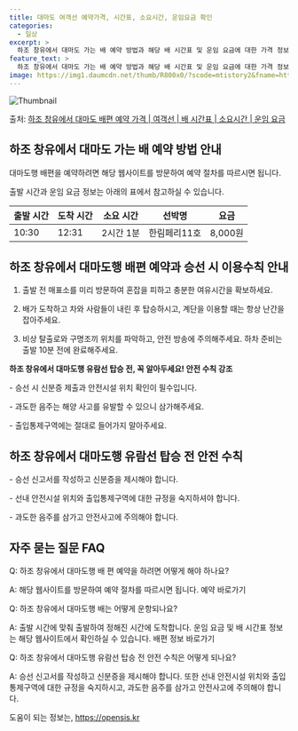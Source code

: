 ```yaml
---
title: 대마도 여객선 예약가격, 시간표, 소요시간, 운임요금 확인
categories:
  - 일상
excerpt: >
  하조 창유에서 대마도 가는 배 예약 방법과 해당 배 시간표 및 운임 요금에 대한 가격 정보를 안내 드리겠습니다. 안전하고 재밋는 대마도행 여행을 위해 아래 정보 참고하시기 바랍니다. 대마도행 배편 예약하기 👈 클릭하조 창유에서 대마도행 배 시간표출발 시간도착 시간소요 시간선박명요금10:3012:312시간 1분한림페리11호8,000원대마도행 배편 예약하기 👈 클릭하조 창유에서 대마도행 여객선 탑승 시 이용수칙이용수칙 안내 1) 하조 창유에서 대마도행 배 출항시간을 확인하시고, 2) 출항 전 매표소를 미리 방문하여 혼잡을 피하고 충분한 여유시간을 확보하세요. 3) 배가 도착하고 차와 사람들이 내린 후 탑승하시고, 4) 계단을 이용할 때는 항상 난간을 잡아주세요. 5) 난간 부근에서는 위험한 행동을 자제해주세..
feature_text: >
  하조 창유에서 대마도 가는 배 예약 방법과 해당 배 시간표 및 운임 요금에 대한 가격 정보를 안내 드리겠습니다. 안전하고 재밋는 대마도행 여행을 위해 아래 정보 참고하시기 바랍니다. 대마도행 배편 예약하기 👈 클릭하조 창유에서 대마도행 배 시간표출발 시간도착 시간소요 시간선박명요금10:3012:312시간 1분한림페리11호8,000원대마도행 배편 예약하기 👈 클릭하조 창유에서 대마도행 여객선 탑승 시 이용수칙이용수칙 안내 1) 하조 창유에서 대마도행 배 출항시간을 확인하시고, 2) 출항 전 매표소를 미리 방문하여 혼잡을 피하고 충분한 여유시간을 확보하세요. 3) 배가 도착하고 차와 사람들이 내린 후 탑승하시고, 4) 계단을 이용할 때는 항상 난간을 잡아주세요. 5) 난간 부근에서는 위험한 행동을 자제해주세..
image: https://img1.daumcdn.net/thumb/R800x0/?scode=mtistory2&fname=https%3A%2F%2Fblog.kakaocdn.net%2Fdn%2Fbkrxfi%2FbtsHCXUrD2U%2FmEgU06HeKxI8my1uCskf61%2Fimg.webp
---
```


![Thumbnail](https://img1.daumcdn.net/thumb/R800x0/?scode=mtistory2&fname=https%3A%2F%2Fblog.kakaocdn.net%2Fdn%2Fbkrxfi%2FbtsHCXUrD2U%2FmEgU06HeKxI8my1uCskf61%2Fimg.webp)

<p>출처: <a href="https://opensis.kr/entry/%ED%95%98%EC%A1%B0-%EC%B0%BD%EC%9C%A0%EC%97%90%EC%84%9C-%EB%8C%80%EB%A7%88%EB%8F%84-%EB%B0%B0%ED%8E%B8-%EC%98%88%EC%95%BD-%EA%B0%80%EA%B2%A9-%EC%97%AC%EA%B0%9D%EC%84%A0-%EB%B0%B0-%EC%8B%9C%EA%B0%84%ED%91%9C-%EC%86%8C%EC%9A%94%EC%8B%9C%EA%B0%84-%EC%9A%B4%EC%9E%84-%EC%9A%94%EA%B8%88" rel="dofollow">하조 창유에서 대마도 배편 예약 가격 | 여객선 | 배 시간표 | 소요시간 | 운임 요금</a> </p>

## 하조 창유에서 대마도 가는 배 예약 방법 안내

대마도행 배편을 예약하려면 해당 웹사이트를 방문하여 예약 절차를 따르시면 됩니다.

출발 시간과 운임 요금 정보는 아래의 표에서 참고하실 수 있습니다.

**출발 시간** | **도착 시간** | **소요 시간** | **선박명** | **요금**  
---|---|---|---|---  
10:30 | 12:31 | 2시간 1분 | 한림페리11호 | 8,000원  
  
## 하조 창유에서 대마도행 배편 예약과 승선 시 이용수칙 안내

1) 출발 전 매표소를 미리 방문하여 혼잡을 피하고 충분한 여유시간을 확보하세요.

2) 배가 도착하고 차와 사람들이 내린 후 탑승하시고, 계단을 이용할 때는 항상 난간을 잡아주세요.

3) 비상 탈출로와 구명조끼 위치를 파악하고, 안전 방송에 주의해주세요. 하차 준비는 출발 10분 전에 완료해주세요.

**하조 창유에서 대마도행 유람선 탑승 전, 꼭 알아두세요! 안전 수칙 강조**

\- 승선 시 신분증 제출과 안전시설 위치 확인이 필수입니다.

\- 과도한 음주는 해양 사고를 유발할 수 있으니 삼가해주세요.

\- 출입통제구역에는 절대로 들어가지 말아주세요.

## 하조 창유에서 대마도행 유람선 탑승 전 안전 수칙

\- 승선 신고서를 작성하고 신분증을 제시해야 합니다.

\- 선내 안전시설 위치와 출입통제구역에 대한 규정을 숙지하셔야 합니다.

\- 과도한 음주를 삼가고 안전사고에 주의해야 합니다.

## 자주 묻는 질문 FAQ

Q: 하조 창유에서 대마도행 배 편 예약을 하려면 어떻게 해야 하나요?

A: 해당 웹사이트를 방문하여 예약 절차를 따르시면 됩니다. 예약 바로가기

Q: 하조 창유에서 대마도행 배는 어떻게 운항되나요?

A: 출발 시간에 맞춰 출발하여 정해진 시간에 도착합니다. 운임 요금 및 배 시간표 정보는 해당 웹사이트에서 확인하실 수 있습니다. 배편
정보 바로가기

Q: 하조 창유에서 대마도행 유람선 탑승 전 안전 수칙은 어떻게 되나요?

A: 승선 신고서를 작성하고 신분증을 제시해야 합니다. 또한 선내 안전시설 위치와 출입통제구역에 대한 규정을 숙지하시고, 과도한 음주를
삼가고 안전사고에 주의해야 합니다.



 

도움이 되는 정보는, <a href="https://opensis.kr" rel="dofollow">https://opensis.kr</a>


